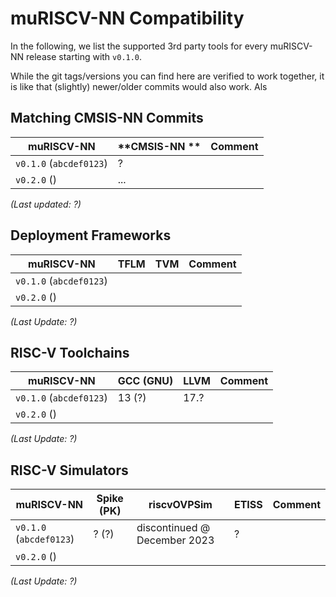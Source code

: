 # muRISCV-NN Compatibility

In the following, we list the supported 3rd party tools for every muRISCV-NN release starting with `v0.1.0`.

While the git tags/versions you can find here are verified to work together, it is like that (slightly) newer/older commits would also work. Als

## Matching CMSIS-NN Commits

| **muRISCV-NN**             | **CMSIS-NN ** | **Comment** |
|----------------------------|---------------|-------------|
|   `v0.1.0` (`abcdef0123`)  |   ?           |             |
|   `v0.2.0` ()              |   ...         |             |

_(Last updated: ?)_

## Deployment Frameworks

| **muRISCV-NN**            | **TFLM** | **TVM** | **Comment** |
|----------------------------|-------------|------------|--------------|
|   `v0.1.0` (`abcdef0123`)  |             |            |              |
|   `v0.2.0` ()              |             |            |              |

_(Last Update: ?)_

## RISC-V Toolchains

| **muRISCV-NN**            | **GCC (GNU)** | **LLVM** | **Comment** |
|----------------------------|------------------|-------------|--------------|
|   `v0.1.0` (`abcdef0123`)  |   13 (?)         |   17.?      |              |
|   `v0.2.0` ()              |                  |             |              |

_(Last Update: ?)_

## RISC-V Simulators

| **muRISCV-NN**            | **Spike (PK)** | **riscvOVPSim**              | **ETISS** | **Comment** |
|----------------------------|-------------------|---------------------------------|--------------|-------------|
|   `v0.1.0` (`abcdef0123`)  |   ? (?)           |   discontinued @ December 2023  |   ?          |             |
|   `v0.2.0` ()              |                   |                                 |              |             |

_(Last Update: ?)_
